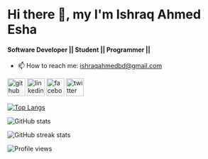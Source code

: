 # Hi there 👋, my I'm Ishraq Ahmed Esha
#### Software Developer || Student || Programmer ||

- 📫 How to reach me: ishraqahmedbd@gmail.com 


[<img src='https://cdn.jsdelivr.net/npm/simple-icons@3.0.1/icons/github.svg' alt='github' height='40'>](https://github.com/ahmedishraq)  [<img src='https://cdn.jsdelivr.net/npm/simple-icons@3.0.1/icons/linkedin.svg' alt='linkedin' height='40'>](https://www.linkedin.com/in/linkedin.com/in/ishraq-ahmed-esha-244978172/)  [<img src='https://cdn.jsdelivr.net/npm/simple-icons@3.0.1/icons/facebook.svg' alt='facebook' height='40'>](https://www.facebook.com/https://www.facebook.com/ishraq.ahmed.14)  [<img src='https://cdn.jsdelivr.net/npm/simple-icons@3.0.1/icons/twitter.svg' alt='twitter' height='40'>](https://twitter.com/https://twitter.com/ahmed_ishraq)  

[![Top Langs](https://github-readme-stats.vercel.app/api/top-langs/?username=ahmedishraq)](https://github.com/anuraghazra/github-readme-stats)

![GitHub stats](https://github-readme-stats.vercel.app/api?username=ahmedishraq&show_icons=true)  

![GitHub streak stats](https://github-readme-streak-stats.herokuapp.com/?user=ahmedishraq)  

![Profile views](https://gpvc.arturio.dev/ahmedishraq)  
